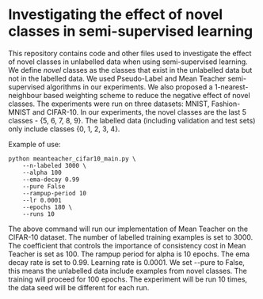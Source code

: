 # Investigating the effect of novel classes in semi-supervised learning

This repository contains code and other files used to investigate the effect of novel classes in unlabelled data when using semi-supervised learning. We define _novel_ classes as the classes that exist in the unlabelled data but not in the labelled data. We used Pseudo-Label and Mean Teacher semi-supervised algorithms in our experiments. We also proposed a 1-nearest-neighbour based weighting scheme to reduce the negative effect of novel classes. The experiments were run on three datasets: MNIST, Fashion-MNIST and CIFAR-10. In our experiments, the novel classes are the last 5 classes - {5, 6, 7, 8, 9}. The labelled data (including validation and test sets) only include classes {0, 1, 2, 3, 4}.

Example of use:
```
python meanteacher_cifar10_main.py \
    --n-labeled 3000 \
    --alpha 100
    --ema-decay 0.99
    --pure False
    --rampup-period 10
    --lr 0.0001
    --epochs 180 \
    --runs 10
```
The above command will run our implementation of Mean Teacher on the CIFAR-10 dataset. The number of labelled training examples is set to 3000. The coefficient that controls the importance of consistency cost in Mean Teacher is set as 100. The rampup period for alpha is 10 epochs. The ema decay rate is set to 0.99. Learning rate is 0.0001. We set --pure to False, this means the unlabelled data include examples from novel classes. The training will proceed for 100 epochs. The experiment will be run 10 times, the data seed will be different for each run.
